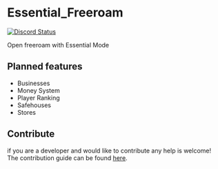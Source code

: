 # Essential_Freeroam
<a href="https://discord.gg/eNJraMf"><img alt="Discord Status" src="https://discordapp.com/api/guilds/285462938691567627/widget.png"></a>

Open freeroam with Essential Mode

## Planned features
- Businesses
- Money System
- Player Ranking
- Safehouses
- Stores

## Contribute
if you are a developer and  would like to contribute any help is welcome!   
The contribution guide can be found [here](CONTRIBUTING.MD). 
